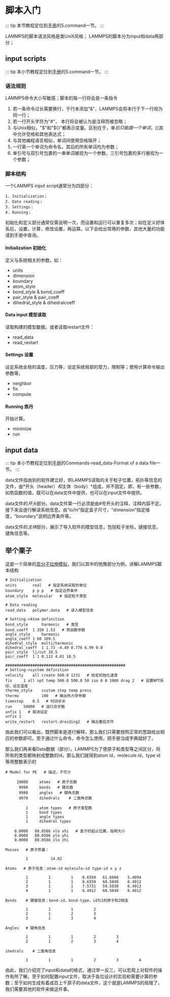 # 脚本入门

::: tip
本节教程定位到[手册](https://lammps.sandia.gov/doc/Manual.html)的5.command一节。
:::

LAMMPS的脚本语法风格是类UniX风格；
LAMMPS的脚本分为input和data两部分；

## input scripts

::: tip
本小节教程定位到[手册](https://lammps.sandia.gov/doc/Manual.html)的5.command一节。
:::

### 语法规则

LAMMPS命令大小写敏感；脚本的每一行将会是一条指令

1. 若一条命令过长需要换行，于行末添加"&"，LAMMPS会将本行于下一行视为同一行；
2. 若一行开头字符为"#"， 本行将会被认为是注释而被忽略；
3. 与Unix相似，"$"和"${}"都表示变量。区别在于，单$后只能跟一个单词，${}其中允许空格和其他表达式；
4. 与其他编程语言相似，单词间使用空格隔开；
5. 一行第一个单词为命令名，其后的所有单词均为参数；
6. 单引号与双引号包裹的一串单词被视为一个参数，三引号包裹的多行被视为一个参数；

### 脚本结构

一个LAMMPS input script通常分为四部分：

    1. Initialization；
    2. Data reading；
    3. Settings；
    4. Running；

初始化和定义部分通常仅需说明一次，而设置和运行可以重复多次；如在定义好体系后，设置，计算，修改设置，再运算。以下会给出常用的参数，其他大量的功能请到手册中查询。

#### Initialization 初始化

定义与系统相关的参数，如：

* units 
* dimension 
* boundary
* atom_style
* bond_style & bond_coeff
* pair_style & pair_coeff
* dihedral_style & dihedralcoeff

#### Data input 模型读取

读取构建的模型数据，或者读取restart文件：

* read_data
* read_restart

#### Settings 设置

设定系统全局的温度，压力等，设定系统局部的受力，限制等；使用计算命令输出参数等。

* neighbor
* fix
* compute

#### Running 炼丹

开始计算。

* minimize
* run

## input data

::: tip
本小节教程定位到[手册](https://lammps.sandia.gov/doc/Manual.html)的Commands-read_data-Format of a data file一节。
:::

data文件指由别的软件建立好，供LAMMPS读取的关于粒子位置，拓扑等信息的文件，由*开头（header）*和*主体（body）*组成，并不固定。即，有一些参数，如势函数的值，既可以在data文件中提供，也可以在input文件中提供。

data文件的*开头*部分。data文件第一行必须是由#号开头的注释，注释内容不定。接下来会逐行解读系统信息。由“lo/hi”指定盒子尺寸，“dimension”指定维度，“boundary”说明边界条件等。

data文件的*主体*部分，展示了导入软件的模型信息，包括粒子坐标，键接信息，键角信息等。

## 举个栗子

这是一个简单的[高分子拉伸模拟](https://icme.hpc.msstate.edu/mediawiki/index.php/Deformation_of_Amorphous_Polyethylene)，我们以其中的弛豫部分为例，讲解LAMMPS脚本结构

```
# Initialization
units		real   # 指定系统采取的单位
boundary	p p p   # 指定边界条件
atom_style	molecular   # 指定粒子类型

# Data reading
read_data	polymer.data   # 读入模型信息

# Setting->Atom definition
bond_style      harmonic   # 类型
bond_coeff	1 350 1.53   # 势函数参数
angle_style     harmonic  
angle_coeff	1 60 109.5
dihedral_style	multi/harmonic
dihedral_coeff	1 1.73 -4.49 0.776 6.99 0.0
pair_style	lj/cut 10.5
pair_coeff	1 1 0.112 4.01 10.5

#####################################################
# Setting->system definition
velocity 	all create 500.0 1231   # 给定初始化速度
fix		1 all npt temp 500.0 500.0 50 iso 0 0 1000 drag 2   # 设置NPT系综，设定温度
thermo_style	custom step temp press
thermo          100   # 输出热力学参数
timestep	0.5   # 时间步长
run		50000   # 运行总步数
unfix 1   # 取消设定
unfix 2
write_restart 	restart.dreiding2   # 输出重启文件
```

由此我们可以看出，既然脚本是逐行解释，那么我们只需要按照正常的思路给出相应的参数即可。至于通过什么命令，命令怎么使用，把手册当成字典就好了。

那么我们再来看Data数据（部分）。LAMMPS为了使原子和类型等之间区分，将所有的类型都映射成整数的id，那么我们就得到atom id，molecule id，type id等用整数表示的

```
# Model for PE   # 描述，不可少

     10000     atoms   # 原子总数
      9990     bonds   # 键总数
      9980     angles   # 键角总数
      9970     dihedrals    # 二面角总数

         1     atom types   # 原子类型数
         1     bond types
         1     angle types
         1     dihedral types

    0.0000   80.0586 xlo xhi   # 盒子的起止位置，指明大小
    0.0000   80.0586 ylo yhi
    0.0000   80.0586 zlo zhi

Masses   # 原子质量：

         1          14.02

Atoms   # 原子信息：atom-id molecule-id type-id x y z

         1         1         1    8.6550   61.6668    5.4094
         2         1         1    8.6550   60.5849    6.4912
         3         1         1    7.5731   59.5030    6.4912
         4         1         1    6.4912   60.5849    6.4912

Bonds    # 键接信息：bond-id，bond-type，id为1的原子和2相连

         1         1         1         2
         2         1         2         3
         3         1         3         4

Angles   # 键角信息

         1         1         1         2         3
         2         1         2         3         4

ihedrals    # 二面角信息

         1         1         1         2         3         4
```

由此，我们介绍完了input和data的格式，通过举一反三，可以宏观上对软件的操作有所了解。至于如何配置input文件，取决于各位设计的实验和需要计算的参数；至于如何生成有着成百上千原子的data文件，这个就是LAMMPS的局限了，我们需要其他的软件来做这件事。